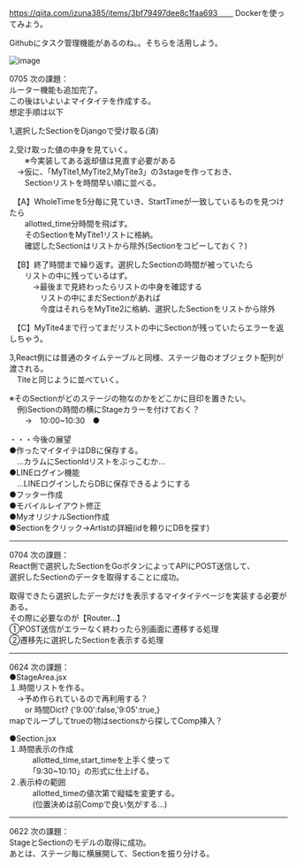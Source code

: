 https://qiita.com/izuna385/items/3bf79497dee8c1faa693　　
Dockerを使ってみよう。


Githubにタスク管理機能があるのね。。そちらを活用しよう。

![image](https://github.com/raisack8/React/assets/82768079/6df633c0-1073-420f-abf7-9e526534debe)


0705 次の課題：  　　             
ルーター機能も追加完了。     
この後はいよいよマイタイテを作成する。   
想定手順は以下      
  
1,選択したSectionをDjangoで受け取る(済)  
  
2,受け取った値の中身を見ていく。  
　　※今実装してある返却値は見直す必要がある  
　→仮に、「MyTite1,MyTite2,MyTite3」の3stageを作っておき、   
　　Sectionリストを時間早い順に並べる。  
      
　【A】WholeTimeを5分毎に見ていき、StartTimeが一致しているものを見つけたら  
　　allotted_time分時間を飛ばす。  
　　そのSectionをMyTite1リストに格納。  
　　確認したSectionはリストから除外(Sectionをコピーしておく？)
      
　【B】終了時間まで繰り返す。選択したSectionの時間が被っていたら		  
　　リストの中に残っているはず。		  
　　　→最後まで見終わったらリストの中身を確認する		  
　　　　リストの中にまだSectionがあれば		   
　　　　今度はそれらをMyTite2に格納、選択したSectionをリストから除外  
  
　【C】MyTite4まで行ってまだリストの中にSectionが残っていたらエラーを返しちゃう。  
  
3,React側には普通のタイムテーブルと同様、ステージ毎のオブジェクト配列が渡される。  
　Titeと同じように並べていく。  
  
  ※そのSectionがどのステージの物なのかをどこかに目印を置きたい。  
  　例)Sectionの時間の横にStageカラーを付けておく？  
   　　→　10:00~10:30　●  
  
  
  
・・・今後の展望  
●作ったマイタイテはDBに保存する。  
　…カラムにSectionIdリストをぶっこむか...    
●LINEログイン機能    
　…LINEログインしたらDBに保存できるようにする    
●フッター作成  
●モバイルレイアウト修正  
●MyオリジナルSection作成  
●Sectionをクリック→Artistの詳細(idを頼りにDBを探す)  
      
___  
0704 次の課題：    
React側で選択したSectionをGoボタンによってAPIにPOST送信して、    
選択したSectionのデータを取得することに成功。   

取得できたら選択したデータだけを表示するマイタイテページを実装する必要がある。  
その際に必要なのが【Router...】  
①POST送信がエラーなく終わったら別画面に遷移する処理  
②遷移先に選択したSectionを表示する処理  
___  
0624 次の課題：  
●StageArea.jsx  
  １.時間リストを作る。  
  　→予め作られているので再利用する？  
  　　or 時間Dict? {'9:00':false,'9:05':true,}  
      mapでループしてtrueの物はsectionsから探してComp挿入？  
  
●Section.jsx  
   １.時間表示の作成  
  　　　allotted_time,start_timeを上手く使って  
  　　　「9:30~10:10」の形式に仕上げる。  
   ２.表示枠の範囲  
  　　　allotted_timeの値次第で縦幅を変更する。  
  　　　(位置決めは前Compで良い気がする...)  
      
___    
0622 次の課題：  
StageとSectionのモデルの取得に成功。  
あとは、ステージ毎に横展開して、Sectionを振り分ける。  
